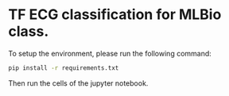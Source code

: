 # TF ECG classification for MLBio class.

To setup the environment, please run the following command:

```bash
pip install -r requirements.txt
```

Then run the cells of the jupyter notebook.

